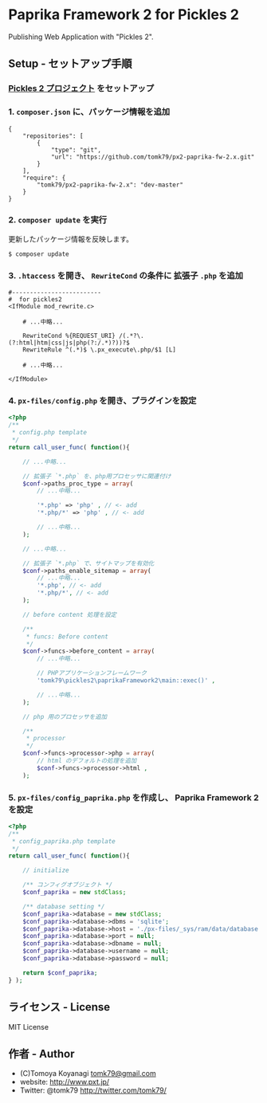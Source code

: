 # Paprika Framework 2 for Pickles 2
Publishing Web Application with "Pickles 2".


## Setup - セットアップ手順

### [Pickles 2 プロジェクト](http://pickles2.pxt.jp/) をセットアップ

### 1. `composer.json` に、パッケージ情報を追加

```
{
    "repositories": [
        {
            "type": "git",
            "url": "https://github.com/tomk79/px2-paprika-fw-2.x.git"
        }
    ],
    "require": {
        "tomk79/px2-paprika-fw-2.x": "dev-master"
    }
}
```

### 2. `composer update` を実行

更新したパッケージ情報を反映します。

```
$ composer update
```


### 3. `.htaccess` を開き、 `RewriteCond` の条件に 拡張子 `.php` を追加

```
#-------------------------
#  for pickles2
<IfModule mod_rewrite.c>

	# ...中略...

	RewriteCond %{REQUEST_URI} /(.*?\.(?:html|htm|css|js|php(?:/.*)?))?$
	RewriteRule ^(.*)$ \.px_execute\.php/$1 [L]

	# ...中略...

</IfModule>
```

### 4. `px-files/config.php` を開き、プラグインを設定

```php
<?php
/**
 * config.php template
 */
return call_user_func( function(){

	// ...中略...

	// 拡張子 `*.php` を、php用プロセッサに関連付け
	$conf->paths_proc_type = array(
		// ...中略...

		'*.php' => 'php' , // <- add
		'*.php/*' => 'php' , // <- add

		// ...中略...
	);

	// ...中略...

	// 拡張子 `*.php` で、サイトマップを有効化
	$conf->paths_enable_sitemap = array(
		// ...中略...
		'*.php', // <- add
		'*.php/*', // <- add
	);

	// before content 処理を設定

	/**
	 * funcs: Before content
	 */
	$conf->funcs->before_content = array(
		// ...中略...

		// PHPアプリケーションフレームワーク
		'tomk79\pickles2\paprikaFramework2\main::exec()' ,

		// ...中略...
	);

	// php 用のプロセッサを追加

	/**
	 * processor
	 */
	$conf->funcs->processor->php = array(
		// html のデフォルトの処理を追加
		$conf->funcs->processor->html ,
	);

```

### 5. `px-files/config_paprika.php` を作成し、 Paprika Framework 2 を設定

```php
<?php
/**
 * config_paprika.php template
 */
return call_user_func( function(){

	// initialize

	/** コンフィグオブジェクト */
	$conf_paprika = new stdClass;

	/** database setting */
	$conf_paprika->database = new stdClass;
	$conf_paprika->database->dbms = 'sqlite';
	$conf_paprika->database->host = './px-files/_sys/ram/data/database.sqlite';
	$conf_paprika->database->port = null;
	$conf_paprika->database->dbname = null;
	$conf_paprika->database->username = null;
	$conf_paprika->database->password = null;

	return $conf_paprika;
} );
```


## ライセンス - License

MIT License


## 作者 - Author

- (C)Tomoya Koyanagi <tomk79@gmail.com>
- website: <http://www.pxt.jp/>
- Twitter: @tomk79 <http://twitter.com/tomk79/>
